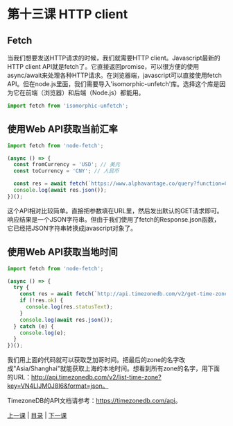 # 第十三课 HTTP client
## Fetch
当我们想要发送HTTP请求的时候，我们就需要HTTP client。Javascript最新的HTTP client API就是fetch了。它直接返回promise，可以很方便的使用async/await来处理各种HTTP请求。在浏览器端，javascript可以直接使用fetch API。但在node.js里面，我们需要导入'isomorphic-unfetch'库。选择这个库是因为它在前端（浏览器）和后端（Node.js）都能用。
```javascript
import fetch from 'isomorphic-unfetch';
```
## 使用Web API获取当前汇率
```javascript
import fetch from 'node-fetch';

(async () => {
  const fromCurrency = 'USD'; // 美元
  const toCurrency = 'CNY'; // 人民币

  const res = await fetch(`https://www.alphavantage.co/query?function=CURRENCY_EXCHANGE_RATE&from_currency=${fromCurrency}&to_currency=${toCurrency}&apikey=LAPO12JF1DA7RU3A`);
  console.log(await res.json());
})();
```
这个API相对比较简单。直接把参数填在URL里，然后发出默认的GET请求即可。响应结果是一个JSON字符串。但由于我们使用了fetch的Response.json函数，它已经把JSON字符串转换成javascript对象了。

## 使用Web API获取当地时间
```javascript
import fetch from 'node-fetch';

(async () => {
  try {
    const res = await fetch(`http://api.timezonedb.com/v2/get-time-zone?key=VN4LIJM0J8I6&format=json&by=zone&zone=America/Chicago`);
    if (!res.ok) {
      console.log(res.statusText);
    }
    console.log(await res.json());
  } catch (e) {
    console.log(e);
  }
})();
```
我们用上面的代码就可以获取芝加哥时间。把最后的zone的名字改成"Asia\/Shanghai"就能获取上海的本地时间。想看到所有zone的名字，用下面的URL：http://api.timezonedb.com/v2/list-time-zone?key=VN4LIJM0J8I6&format=json。

TimezoneDB的API文档请参考：<https://timezonedb.com/api>。

[上一课](lesson12.md) &#124; [目录](README.md) &#124; [下一课](lesson14.md)
